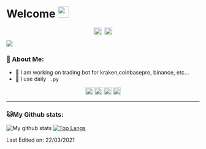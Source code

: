 # Welcome <img src="https://github.com/TheDudeThatCode/TheDudeThatCode/blob/master/Assets/Hi.gif" width="29px">
<p align="center">
<a href="https://www.linkedin.com/in/hugo-demenez-6b017217a/" target="blank"><img align="center" src="https://cdn.jsdelivr.net/npm/simple-icons@3.0.1/icons/linkedin.svg" alt="hugodemenez" height="20" width="20" /></a>&nbsp;
<a href="https://hashnode.com/" target="blank"><img align="center" src="https://cdn.jsdelivr.net/npm/simple-icons@3.0.1/icons/hashnode.svg" alt="hugodemenez" height="20" width="20" /></a>

</p>

![](https://camo.githubusercontent.com/992babdffd8c74a1502de375fbdf7e4d54773242/68747470733a2f2f6d656469612e67697068792e636f6d2f6d656469612f53576f536b4e36447854737a71494b4571762f67697068792e676966)

### 🤵 About Me:
- 🏦 I am working on trading bot for kraken,coinbasepro, binance, etc...
- 🤔 I use daily ``` .py```

<p align="center">
<img src="https://github.com/abranhe/programming-languages-logos/blob/master/src/python/python_256x256.png" alt="python" width="20" height="20"/>
<img src="https://github.com/abranhe/programming-languages-logos/blob/master/src/c/c_256x256.png" alt="c" width="20" height="20"/> 
<img src="https://github.com/abranhe/programming-languages-logos/blob/master/src/php/php_256x256.png" alt="php" width="20" height="20"/> 
<img src="https://www.vectorlogo.zone/logos/microsoft_azure/microsoft_azure-icon.svg" alt="azure" width="20" height="20"/> 
</p>

---
### 🐱My Github stats:
![My github stats](https://github-readme-stats.vercel.app/api?username=hugodemenez&show_icons=true&title_color=ffc857&icon_color=8ac926&text_color=daf7dc&bg_color=151515&hide=["stars"])
[![Top Langs](https://github-readme-stats.vercel.app/api/top-langs/?username=hugodemenez&layout=compact&text_color=daf7dc&bg_color=151515)](https://github.com/anuraghazra/github-readme-stats)



Last Edited on: 22/03/2021
